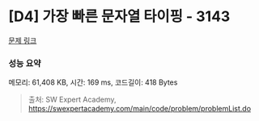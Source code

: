 # [D4] 가장 빠른 문자열 타이핑 - 3143 

[문제 링크](https://swexpertacademy.com/main/code/problem/problemDetail.do?contestProbId=AV_65wkqsb4DFAWS) 

### 성능 요약

메모리: 61,408 KB, 시간: 169 ms, 코드길이: 418 Bytes



> 출처: SW Expert Academy, https://swexpertacademy.com/main/code/problem/problemList.do